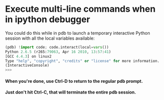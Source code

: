 # Execute multi-line commands when in ipython debugger
You could do this while in pdb to launch a temporary interactive Python session with all the local variables available:

```python
(pdb) !import code; code.interact(local=vars())
Python 2.6.5 (r265:79063, Apr 16 2010, 13:57:41) 
[GCC 4.4.3] on linux2
Type "help", "copyright", "credits" or "license" for more information.
(InteractiveConsole)
>>> 
```

#### When you're done, use Ctrl-D to return to the regular pdb prompt.

#### Just don't hit Ctrl-C, that will terminate the entire pdb session.
